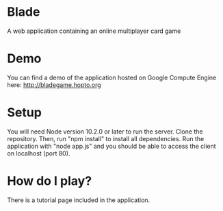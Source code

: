 # Blade
A web application containing an online multiplayer card game

# Demo
You can find a demo of the application hosted on Google Compute Engine here: http://bladegame.hopto.org

# Setup
You will need Node version 10.2.0 or later to run the server. Clone the repository. Then, run "npm install" to install all dependencies. Run the application with "node app.js" and you should be able to access the client on localhost (port 80).

# How do I play?
There is a tutorial page included in the application.
